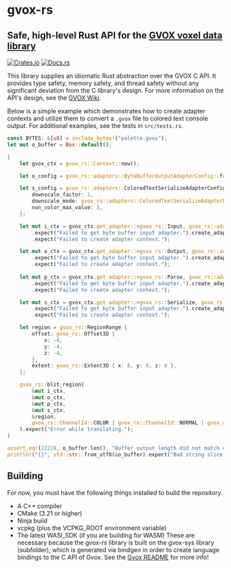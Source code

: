 # gvox-rs
## Safe, high-level Rust API for the [GVOX voxel data library](https://github.com/GabeRundlett/gvox)

[![Crates.io](https://img.shields.io/crates/v/gvox-rs.svg)](https://crates.io/crates/gvox-rs)
[![Docs.rs](https://docs.rs/gvox-rs/badge.svg)](https://docs.rs/gvox-rs)

This library supplies an idiomatic Rust abstraction over the GVOX C API. It provides type safety, memory safety, and thread safety
without any significant deviation from the C library's design. For more information on the API's design, see the [GVOX Wiki](https://github.com/GabeRundlett/gvox/wiki).

Below is a simple example which demonstrates how to create adapter contexts and utilize them to convert a `.gvox` file to colored text console output.
For additional examples, see the tests in `src/tests.rs`.

```rust
const BYTES: &[u8] = include_bytes!("palette.gvox");
let mut o_buffer = Box::default();

{
    let gvox_ctx = gvox_rs::Context::new();

    let o_config = gvox_rs::adapters::ByteBufferOutputAdapterConfig::from(&mut o_buffer);

    let s_config = gvox_rs::adapters::ColoredTextSerializeAdapterConfig {
        downscale_factor: 1,
        downscale_mode: gvox_rs::adapters::ColoredTextSerializeAdapterDownscaleMode::Nearest,
        non_color_max_value: 5,
    };

    let mut i_ctx = gvox_ctx.get_adapter::<gvox_rs::Input, gvox_rs::adapters::ByteBuffer>()
        .expect("Failed to get byte buffer input adapter.").create_adapter_context(BYTES)
        .expect("Failed to create adapter context.");

    let mut o_ctx = gvox_ctx.get_adapter::<gvox_rs::Output, gvox_rs::adapters::ByteBuffer>()
        .expect("Failed to get byte buffer input adapter.").create_adapter_context(o_config)
        .expect("Failed to create adapter context.");
    
    let mut p_ctx = gvox_ctx.get_adapter::<gvox_rs::Parse, gvox_rs::adapters::GvoxPalette>()
        .expect("Failed to get byte buffer input adapter.").create_adapter_context(())
        .expect("Failed to create adapter context.");

    let mut s_ctx = gvox_ctx.get_adapter::<gvox_rs::Serialize, gvox_rs::adapters::ColoredText>()
        .expect("Failed to get byte buffer input adapter.").create_adapter_context(s_config)
        .expect("Failed to create adapter context.");

    let region = gvox_rs::RegionRange {
        offset: gvox_rs::Offset3D {
            x: -4,
            y: -4,
            z: -4,
        },
        extent: gvox_rs::Extent3D { x: 8, y: 8, z: 8 },
    };

    gvox_rs::blit_region(
        &mut i_ctx,
        &mut o_ctx,
        &mut p_ctx,
        &mut s_ctx,
        &region,
        gvox_rs::ChannelId::COLOR | gvox_rs::ChannelId::NORMAL | gvox_rs::ChannelId::MATERIAL_ID,
    ).expect("Error while translating.");
}

assert_eq!(22228, o_buffer.len(), "Buffer output length did not match expected.");
println!("{}", std::str::from_utf8(&o_buffer).expect("Bad string slice."));
```

## Building
For now, you must have the following things installed to build the repository.
 * A C++ compiler
 * CMake (3.21 or higher)
 * Ninja build
 * vcpkg (plus the VCPKG_ROOT environment variable)
 * The latest WASI_SDK (if you are building for WASM)
These are necessary because the gvox-rs library is built on the gvox-sys library (subfolder), which is generated via bindgen in order to create language bindings to the C API of Gvox. See the [Gvox README](https://github.com/GabeRundlett/gvox/blob/master/README.md) for more info!
